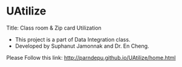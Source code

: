 # UAtilize
Title: Class room &amp; Zip card Utilization
- This project is a part of Data Integration class.
- Developed by Suphanut Jamonnak and Dr. En Cheng.

Please Follow this link: http://parndepu.github.io/UAtilize/home.html
